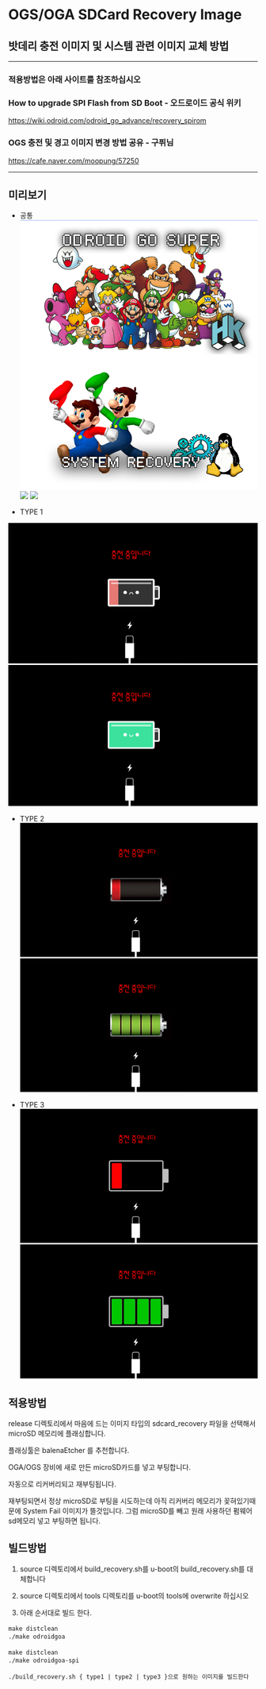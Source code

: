 # OGS/OGA SDCard Recovery Image
## 밧데리 충전 이미지 및 시스템 관련 이미지 교체 방법

---

### 적용방법은 아래 사이트를 참조하십시오

### How to upgrade SPI Flash from SD Boot - 오드로이드 공식 위키
https://wiki.odroid.com/odroid_go_advance/recovery_spirom

### OGS 충전 및 경고 이미지 변경 방법 공유 - 구퓌님
https://cafe.naver.com/moopung/57250

---

## 미리보기

* 공통
![](works/output/type1/logo_hardkernel_b.png)
![](works/output/type1/recovery_b.png)
![](works/output/type1/no_sdcard.png)
![](works/output/type1/system_error.png)


* TYPE 1

![](works/output/type1/battery_0_b.png)
![](works/output/type1/battery_4_b.png)


* TYPE 2
![](works/output/type2/battery_0_b.png)
![](works/output/type2/battery_4_b.png)


* TYPE 3
![](works/output/type3/battery_0_b.png)
![](works/output/type3/battery_4_b.png)

## 적용방법 

release 디렉토리에서 마음에 드는 이미지 타입의 sdcard_recovery 파일을 선택해서 microSD 메모리에 플래싱합니다. 

플래싱툴은 balenaEtcher 를 추천합니다.

OGA/OGS 장비에 새로 만든 microSD카드를 넣고 부팅합니다.

자동으로 리커버리되고 재부팅됩니다.

재부팅되면서 정상 microSD로 부팅을 시도하는데 아직 리커버리 메모리가 꽂혀있기때문에 System Fail 이미지가 뜰것입니다. 그럼 microSD를 빼고 원래 사용하던 펌웨어 sd메모리 넣고 부팅하면 됩니다.

## 빌드방법

1. source 디렉토리에서 build_recovery.sh를 u-boot의 build_recovery.sh를 대체합니다

2. source 디렉토리에서 tools 디렉토리를 u-boot의 tools에 overwrite 하십시오

3. 아래 순서대로 빌드 한다.

```
make distclean
./make odroidgoa

make distclean
./make odroidgoa-spi

./build_recovery.sh { type1 | type2 | type3 }으로 원하는 이미지를 빌드한다
```





